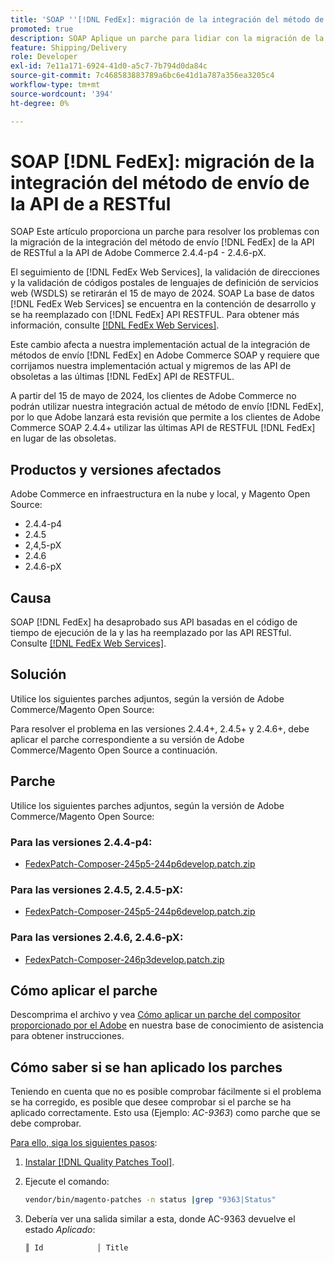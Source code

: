 ```yaml
---
title: 'SOAP ''[!DNL FedEx]: migración de la integración del método de envío de la API de RESTful a la API de'''
promoted: true
description: SOAP Aplique un parche para lidiar con la migración de la integración del método de envío  [!DNL FedEx] de la API de RESTful a la API de Adobe Commerce 2.4.4-p4 - 2.4.6-pX.
feature: Shipping/Delivery
role: Developer
exl-id: 7e11a171-6924-41d0-a5c7-7b794d0da84c
source-git-commit: 7c468583883789a6bc6e41d1a787a356ea3205c4
workflow-type: tm+mt
source-wordcount: '394'
ht-degree: 0%

---
```


# SOAP [!DNL FedEx]: migración de la integración del método de envío de la API de a RESTful

SOAP Este artículo proporciona un parche para resolver los problemas con la migración de la integración del método de envío [!DNL FedEx] de la API de RESTful a la API de Adobe Commerce 2.4.4-p4 - 2.4.6-pX.

El seguimiento de [!DNL FedEx Web Services], la validación de direcciones y la validación de códigos postales de lenguajes de definición de servicios web (WSDLS) se retirarán el 15 de mayo de 2024. SOAP La base de datos [!DNL FedEx Web Services] se encuentra en la contención de desarrollo y se ha reemplazado con [!DNL FedEx] API RESTFUL. Para obtener más información, consulte [[!DNL FedEx Web Services]](https://www.fedex.com/en-us/developer/web-services.html).

Este cambio afecta a nuestra implementación actual de la integración de métodos de envío [!DNL FedEx] en Adobe Commerce SOAP y requiere que corrijamos nuestra implementación actual y migremos de las API de obsoletas a las últimas [!DNL FedEx] API de RESTFUL.

A partir del 15 de mayo de 2024, los clientes de Adobe Commerce no podrán utilizar nuestra integración actual de método de envío [!DNL FedEx], por lo que Adobe lanzará esta revisión que permite a los clientes de Adobe Commerce SOAP 2.4.4+ utilizar las últimas API de RESTFUL [!DNL FedEx] en lugar de las obsoletas.


## Productos y versiones afectados

Adobe Commerce en infraestructura en la nube y local, y Magento Open Source:

* 2.4.4-p4
* 2.4.5
* 2,4,5-pX
* 2.4.6
* 2.4.6-pX

## Causa

SOAP [!DNL FedEx] ha desaprobado sus API basadas en el código de tiempo de ejecución de la y las ha reemplazado por las API RESTful. Consulte [[!DNL FedEx Web Services]](https://www.fedex.com/en-us/developer/web-services.html).

## Solución

Utilice los siguientes parches adjuntos, según la versión de Adobe Commerce/Magento Open Source:

Para resolver el problema en las versiones 2.4.4+, 2.4.5+ y 2.4.6+, debe aplicar el parche correspondiente a su versión de Adobe Commerce/Magento Open Source a continuación.

## Parche

Utilice los siguientes parches adjuntos, según la versión de Adobe Commerce/Magento Open Source:

### Para las versiones 2.4.4-p4:

* [FedexPatch-Composer-245p5-244p6develop.patch.zip](assets/FedexPatch-Composer-245p5-244p6develop.patch.zip)

### Para las versiones 2.4.5, 2.4.5-pX:

* [FedexPatch-Composer-245p5-244p6develop.patch.zip](assets/FedexPatch-Composer-245p5-244p6develop.patch.zip)


### Para las versiones 2.4.6, 2.4.6-pX:


* [FedexPatch-Composer-246p3develop.patch.zip](assets/FedexPatch-Composer-246p3develop.patch.zip)


## Cómo aplicar el parche

Descomprima el archivo y vea [Cómo aplicar un parche del compositor proporcionado por el Adobe](https://experienceleague.adobe.com/docs/commerce-knowledge-base/kb/how-to/how-to-apply-a-composer-patch-provided-by-magento.html) en nuestra base de conocimiento de asistencia para obtener instrucciones.

## Cómo saber si se han aplicado los parches

Teniendo en cuenta que no es posible comprobar fácilmente si el problema se ha corregido, es posible que desee comprobar si el parche se ha aplicado correctamente. Esto usa (Ejemplo: *AC-9363*) como parche que se debe comprobar.

<u>Para ello, siga los siguientes pasos</u>:

1. [Instalar [!DNL Quality Patches Tool]](https://experienceleague.adobe.com/docs/commerce-operations/tools/quality-patches-tool/usage.html).
1. Ejecute el comando:

   ```bash
   vendor/bin/magento-patches -n status |grep "9363|Status"
   ```

1. Debería ver una salida similar a esta, donde AC-9363 devuelve el estado *Aplicado*:

   ```bash
   ║ Id            │ Title                                                        │ Category        │ Origin                 │ Status      │ Details                                          ║ ║ N/A           │ ../m2-hotfixes/AC-9363_USPS_Ground_Advantage_shipping_method_COMPOSER_patch.patch      │ Other           │ Local                  │ Applied     │ Patch type: Custom                                
   ```
